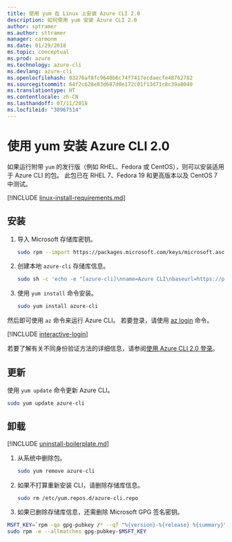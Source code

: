 ```yaml
---
title: 使用 yum 在 Linux 上安装 Azure CLI 2.0
description: 如何使用 yum 安装 Azure CLI 2.0
author: sptramer
ms.author: sttramer
manager: carmonm
ms.date: 01/29/2018
ms.topic: conceptual
ms.prod: azure
ms.technology: azure-cli
ms.devlang: azure-cli
ms.openlocfilehash: 03276af8fc9640b6c74f7417ecdaecfe48762782
ms.sourcegitcommit: 64f2c628e83d687d0e172c01f13d71c8c39a8040
ms.translationtype: HT
ms.contentlocale: zh-CN
ms.lasthandoff: 07/11/2018
ms.locfileid: "38967514"
---
```

# <a name="install-azure-cli-20-with-yum"></a>使用 yum 安装 Azure CLI 2.0

如果运行附带 `yum` 的发行版（例如 RHEL、Fedora 或 CentOS），则可以安装适用于 Azure CLI 的包。 此包已在 RHEL 7、Fedora 19 和更高版本以及 CentOS 7 中测试。

[!INCLUDE [linux-install-requirements.md](includes/linux-install-requirements.md)]

## <a name="install"></a>安装

1. 导入 Microsoft 存储库密钥。

   ```bash
   sudo rpm --import https://packages.microsoft.com/keys/microsoft.asc
   ```

2. 创建本地 `azure-cli` 存储库信息。

   ```bash
   sudo sh -c 'echo -e "[azure-cli]\nname=Azure CLI\nbaseurl=https://packages.microsoft.com/yumrepos/azure-cli\nenabled=1\ngpgcheck=1\ngpgkey=https://packages.microsoft.com/keys/microsoft.asc" > /etc/yum.repos.d/azure-cli.repo'
   ```

3. 使用 `yum install` 命令安装。

   ```bash
   sudo yum install azure-cli
   ```

然后即可使用 `az` 命令来运行 Azure CLI。 若要登录，请使用 [az login](/cli/azure/reference-index#az-login) 命令。

[!INCLUDE [interactive-login](includes/interactive-login.md)]

若要了解有关不同身份验证方法的详细信息，请参阅[使用 Azure CLI 2.0 登录](authenticate-azure-cli.md)。

## <a name="update"></a>更新

使用 `yum update` 命令更新 Azure CLI。

```bash
sudo yum update azure-cli
```

## <a name="uninstall"></a>卸载

[!INCLUDE [uninstall-boilerplate.md](includes/uninstall-boilerplate.md)]

1. 从系统中删除包。

   ```bash
   sudo yum remove azure-cli
   ```

2. 如果不打算重新安装 CLI，请删除存储库信息。

   ```bash
   sudo rm /etc/yum.repos.d/azure-cli.repo
   ```

3. 如果已删除存储库信息，还需删除 Microsoft GPG 签名密钥。

  ```bash
  MSFT_KEY=`rpm -qa gpg-pubkey /* --qf "%{version}-%{release} %{summary}\n" | grep Microsoft | awk '{print $1}'`
  sudo rpm -e --allmatches gpg-pubkey-$MSFT_KEY
  ```

